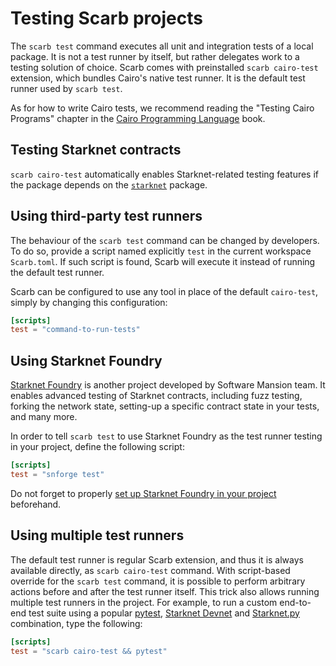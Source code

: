 # Testing Scarb projects

The `scarb test` command executes all unit and integration tests of a local package.
It is not a test runner by itself, but rather delegates work to a testing solution of choice.
Scarb comes with preinstalled `scarb cairo-test` extension, which bundles Cairo's native test runner.
It is the default test runner used by `scarb test`.

As for how to write Cairo tests, we recommend reading the "Testing Cairo Programs" chapter in the
[Cairo Programming Language](https://cairo-book.github.io/) book.

## Testing Starknet contracts

`scarb cairo-test` automatically enables Starknet-related testing features if the package depends on the
[`starknet`](./starknet/starknet-package) package.

## Using third-party test runners

The behaviour of the `scarb test` command can be changed by developers.
To do so, provide a script named explicitly `test` in the current workspace `Scarb.toml`.
If such script is found, Scarb will execute it instead of running the default test runner.

Scarb can be configured to use any tool in place of the default `cairo-test`, simply by changing
this configuration:

```toml filename="Scarb.toml"
[scripts]
test = "command-to-run-tests"
```

## Using Starknet Foundry

[Starknet Foundry](https://foundry-rs.github.io/starknet-foundry) is another project developed by Software Mansion team.
It enables advanced testing of Starknet contracts, including fuzz testing, forking the network state, setting-up a
specific contract state in your tests, and many more.

In order to tell `scarb test` to use Starknet Foundry as the test runner testing in your project, define the following
script:

```toml filename="Scarb.toml"
[scripts]
test = "snforge test"
```

Do not forget to
properly [set up Starknet Foundry in your project](https://foundry-rs.github.io/starknet-foundry/getting-started/first-steps.html#using-snforge-with-existing-scarb-projects)
beforehand.

## Using multiple test runners

The default test runner is regular Scarb extension, and thus it is always available directly, as `scarb cairo-test`
command.
With script-based override for the `scarb test` command, it is possible to perform arbitrary actions before and after
the test runner itself.
This trick also allows running multiple test runners in the project.
For example, to run a custom end-to-end test suite using a popular [pytest](https://pytest.org/),
[Starknet Devnet](https://0xspaceshard.github.io/starknet-devnet/) and [Starknet.py](https://starknetpy.rtfd.io/)
combination, type the following:

```toml
[scripts]
test = "scarb cairo-test && pytest"
```
